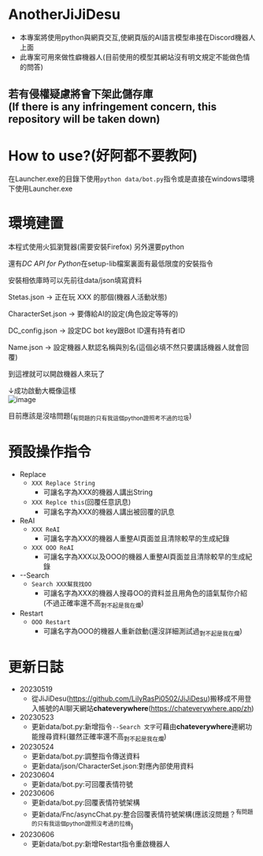 # AnotherJiJiDesu
 - 本專案將使用python與網頁交互,使網頁版的AI語言模型串接在Discord機器人上面
 - 此專案可用來做性癖機器人(目前使用的模型其網站沒有明文規定不能做色情的問答)

## 若有侵權疑慮將會下架此儲存庫<br>(If there is any infringement concern, this repository will be taken down)

# How to use?(好阿都不要教阿)
在Launcher.exe的目錄下使用`python data/bot.py`指令或是直接在windows環境下使用Launcher.exe

# 環境建置
本程式使用火狐瀏覽器(需要安裝Firefox)
另外還要python

還有*DC API for Python*在setup-lib檔案裏面有最低限度的安裝指令

安裝相依庫時可以先前往data/json填寫資料

Stetas.json -> 正在玩 XXX 的那個(機器人活動狀態)

CharacterSet.json -> 要傳給AI的設定(角色設定等等的)

DC_config.json -> 設定DC bot key跟Bot ID還有持有者ID

Name.json -> 設定機器人默認名稱與別名(這個必填不然只要講話機器人就會回覆)

到這裡就可以開啟機器人來玩了

↓成功啟動大概像這樣<br>
![image](https://github.com/LilyRasPi0502/AnotherJiJiDesu/assets/115215163/ef8b6f6c-e805-499b-a628-726f678c12b7)



目前應該是沒啥問題(<sub>有問題的只有我這個python證照考不過的垃圾</sub>)

# 預設操作指令
 - Replace
   - `XXX Replace String`
     - 可讓名字為XXX的機器人講出String
   - `XXX Replce this`(回覆任意訊息)
     - 可讓名字為XXX的機器人講出被回覆的訊息
 - ReAI
   - `XXX ReAI`
     - 可讓名字為XXX的機器人重整AI頁面並且清除較早的生成紀錄
   - `XXX OOO ReAI`
     - 可讓名字為XXX以及OOO的機器人重整AI頁面並且清除較早的生成紀錄
 - --Search
   - `Search XXX幫我找OO`
     - 可讓名字為XXX的機器人搜尋OO的資料並且用角色的語氣幫你介紹(不過正確率還不高<sub>對不起是我在爛</sub>)
 - Restart
   - `OOO Restart`
     - 可讓名字為OOO的機器人重新啟動(還沒詳細測試過<sub>對不起是我在爛</sub>)
 

# 更新日誌

- 20230519
  - 從JiJiDesu(<https://github.com/LilyRasPi0502/JiJiDesu>)搬移成不用登入帳號的AI聊天網站<b>chateverywhere</b>(<https://chateverywhere.app/zh>)
- 20230523
  - 更新data/bot.py:新增指令`--Search 文字`可藉由<b>chateverywhere</b>連網功能搜尋資料(雖然正確率還不高<sub>對不起是我在爛</sub>)
- 20230524
  - 更新data/bot.py:調整指令傳送資料
  - 更新data/json/CharacterSet.json:對應內部使用資料
- 20230604
  - 更新data/bot.py:可回覆表情符號
- 20230606
  - 更新data/bot.py:回覆表情符號架構
  - 更新data/Fnc/asyncChat.py:整合回覆表情符號架構(應該沒問題？<sup>有問題的只有我這個python證照沒考過的拉機</sup>)
- 20230606
  - 更新data/bot.py:新增Restart指令重啟機器人
